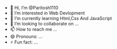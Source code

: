 - 👋 Hi, I’m @Paritosh1110
- 👀 I’m interested in Web Devlopment
- 🌱 I’m currently learning Html,Css And JavaScript
- 💞️ I’m looking to collaborate on ...
- 📫 How to reach me ...
- 😄 Pronouns: ...
- ⚡ Fun fact: ...

<!---
Paritosh1110/Paritosh1110 is a ✨ special ✨ repository because its `README.md` (this file) appears on your GitHub profile.
You can click the Preview link to take a look at your changes.
--->
